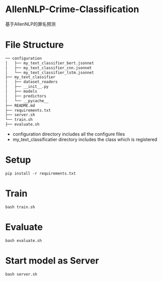 # AllenNLP-Crime-Classification
基于AllenNLP的罪名预测

# File Structure
```markdown
── configuration
│   ├── my_text_classifier_bert.jsonnet
│   ├── my_text_classifier_cnn.jsonnet
│   └── my_text_classifier_lstm.jsonnet
├── my_text_classifier
│   ├── dataset_readers
│   ├── __init__.py
│   ├── models
│   ├── predictors
│   └── __pycache__
├── README.md
├── requirements.txt
├── server.sh
└── train.sh
├── evaluate.sh
```
* configuration directory includes all the configure files
* my_text_classificatier directory includes the class which is registered

# Setup
`pip install -r requirements.txt`

# Train
`bash train.sh`

# Evaluate
`bash evaluate.sh`

# Start model as Server
`bash server.sh`

